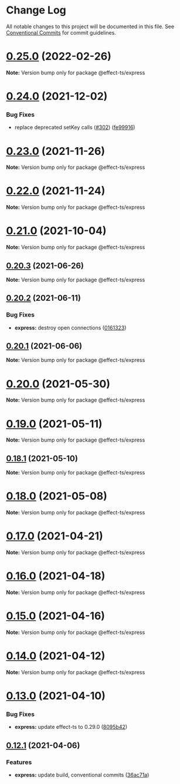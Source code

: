 # Change Log

All notable changes to this project will be documented in this file.
See [Conventional Commits](https://conventionalcommits.org) for commit guidelines.

# [0.25.0](https://github.com/Effect-TS/express/compare/@effect-ts/express@0.24.0...@effect-ts/express@0.25.0) (2022-02-26)

**Note:** Version bump only for package @effect-ts/express





# [0.24.0](https://github.com/Effect-TS/express/compare/@effect-ts/express@0.23.0...@effect-ts/express@0.24.0) (2021-12-02)


### Bug Fixes

* replace deprecated setKey calls ([#302](https://github.com/Effect-TS/express/issues/302)) ([fe99916](https://github.com/Effect-TS/express/commit/fe999162ff9139abdeaaf758aa32ad2e576d84dd))





# [0.23.0](https://github.com/Effect-TS/express/compare/@effect-ts/express@0.22.0...@effect-ts/express@0.23.0) (2021-11-26)

**Note:** Version bump only for package @effect-ts/express





# [0.22.0](https://github.com/Effect-TS/express/compare/@effect-ts/express@0.21.0...@effect-ts/express@0.22.0) (2021-11-24)

**Note:** Version bump only for package @effect-ts/express





# [0.21.0](https://github.com/Effect-TS/express/compare/@effect-ts/express@0.20.3...@effect-ts/express@0.21.0) (2021-10-04)

**Note:** Version bump only for package @effect-ts/express





## [0.20.3](https://github.com/Effect-TS/express/compare/@effect-ts/express@0.20.2...@effect-ts/express@0.20.3) (2021-06-26)

**Note:** Version bump only for package @effect-ts/express





## [0.20.2](https://github.com/Effect-TS/express/compare/@effect-ts/express@0.20.1...@effect-ts/express@0.20.2) (2021-06-11)


### Bug Fixes

* **express:** destroy open connections ([0161323](https://github.com/Effect-TS/express/commit/01613230a0e59518f7db1e0be5fa6af459aca220))





## [0.20.1](https://github.com/Effect-TS/express/compare/@effect-ts/express@0.20.0...@effect-ts/express@0.20.1) (2021-06-06)

**Note:** Version bump only for package @effect-ts/express





# [0.20.0](https://github.com/Effect-TS/express/compare/@effect-ts/express@0.19.0...@effect-ts/express@0.20.0) (2021-05-30)

**Note:** Version bump only for package @effect-ts/express





# [0.19.0](https://github.com/Effect-TS/express/compare/@effect-ts/express@0.18.1...@effect-ts/express@0.19.0) (2021-05-11)

**Note:** Version bump only for package @effect-ts/express





## [0.18.1](https://github.com/Effect-TS/express/compare/@effect-ts/express@0.18.0...@effect-ts/express@0.18.1) (2021-05-10)

**Note:** Version bump only for package @effect-ts/express





# [0.18.0](https://github.com/Effect-TS/express/compare/@effect-ts/express@0.17.0...@effect-ts/express@0.18.0) (2021-05-08)

**Note:** Version bump only for package @effect-ts/express





# [0.17.0](https://github.com/Effect-TS/express/compare/@effect-ts/express@0.16.0...@effect-ts/express@0.17.0) (2021-04-21)

**Note:** Version bump only for package @effect-ts/express





# [0.16.0](https://github.com/Effect-TS/express/compare/@effect-ts/express@0.15.0...@effect-ts/express@0.16.0) (2021-04-18)

**Note:** Version bump only for package @effect-ts/express





# [0.15.0](https://github.com/Effect-TS/express/compare/@effect-ts/express@0.14.0...@effect-ts/express@0.15.0) (2021-04-16)

**Note:** Version bump only for package @effect-ts/express





# [0.14.0](https://github.com/Effect-TS/express/compare/@effect-ts/express@0.13.0...@effect-ts/express@0.14.0) (2021-04-12)

**Note:** Version bump only for package @effect-ts/express





# [0.13.0](https://github.com/Effect-TS/express/compare/@effect-ts/express@0.12.1...@effect-ts/express@0.13.0) (2021-04-10)


### Bug Fixes

* **express:** update effect-ts to 0.29.0 ([8095b42](https://github.com/Effect-TS/express/commit/8095b42855756833219509845a080bcf45a08ed0))





## [0.12.1](https://github.com/Effect-TS/express/compare/@effect-ts/express@0.12.0...@effect-ts/express@0.12.1) (2021-04-06)


### Features

* **express:** update build, conventional commits ([36ac71a](https://github.com/Effect-TS/express/commit/36ac71a41ec598d15189abc0075c2176ac5ba5a4))

